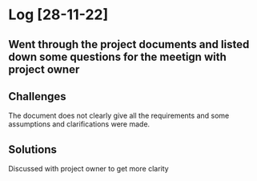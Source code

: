 # Log [28-11-22]

## Went through the project documents and listed down some questions for the meetign with project owner

## Challenges
The document does not clearly give all the requirements and some assumptions and clarifications were made.
## Solutions

Discussed with project owner to get more clarity